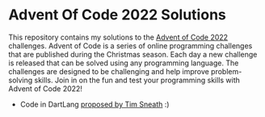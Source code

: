 # Advent Of Code 2022 Solutions

This repository contains my solutions to the [Advent of Code 2022](https://adventofcode.com/) challenges. Advent of Code is a series of online programming challenges that are published during the Christmas season. Each day a new challenge is released that can be solved using any programming language. The challenges are designed to be challenging and help improve problem-solving skills. Join in on the fun and test your programming skills with Advent of Code 2022!

- Code in DartLang [proposed by Tim Sneath](https://twitter.com/timsneath/status/1598104634505433089) :) 

